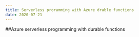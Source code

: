 ```yaml
---
title: Serverless proramming with Azure drable functions
date: 2020-07-21
---
```

##Azure serverless programming with durable functions
